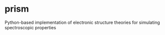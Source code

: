 # prism
Python-based implementation of electronic structure theories for simulating spectroscopic properties
